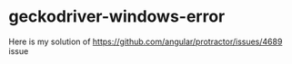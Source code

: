 # geckodriver-windows-error
Here is my solution of https://github.com/angular/protractor/issues/4689 issue
